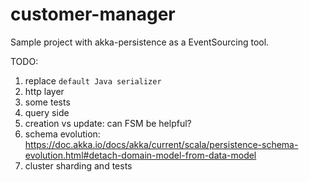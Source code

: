 # customer-manager
Sample project with akka-persistence as a EventSourcing tool.

TODO:
1. replace `default Java serializer`
2. http layer
3. some tests
4. query side
5. creation vs update: can FSM be helpful?
6. schema evolution: https://doc.akka.io/docs/akka/current/scala/persistence-schema-evolution.html#detach-domain-model-from-data-model
7. cluster sharding and tests
